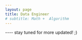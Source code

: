 ```yaml
---
layout: page
title: Data Engineer
# subtitle: Math +  Algorithm
---
```


---- stay tuned for more updated! ;)
